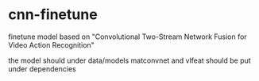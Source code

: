 # cnn-finetune
finetune model based on "Convolutional Two-Stream Network Fusion for Video Action Recognition"

the model should under data/models
matconvnet and vlfeat should be put under dependencies
